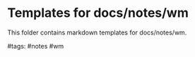 # Templates for docs/notes/wm

This folder contains markdown templates for docs/notes/wm.

#tags: #notes #wm
